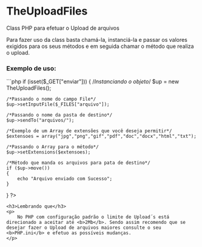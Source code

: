 # TheUploadFiles
Class PHP para efetuar o Upload de arquivos
<p>
	Para fazer uso da class basta chamá-la, instanciá-la e passar os valores exigidos para os seus métodos e em seguida  chamar o método que realiza o upload.
</p>

<h3>Exemplo de uso:</h3>
```php
<?php
require_once("class/TheUploadFiles.class.php");

if (isset($_GET["enviar"]))
{
	/*Instanciando o objeto*/
    $up = new TheUploadFiles(); 

    /*Passando o nome do campo File*/
    $up->setInputFile($_FILES["arquivo"]); 
    
    /*Passando o nome da pasta de destino*/
    $up->sendTo("arquivos/"); 
    
    /*Exemplo de um Array de extensões que você deseja permitir*/
    $extensoes = array("jpg","png","gif","pdf","doc","docx","html","txt"); 

    /*Passando o Array para o método*/
    $up->setExtensions($extensoes);
    
    /*Método que manda os arquivos para pata de destino*/
    if ($up->move())
    {
        echo "Arquivo enviado com Sucesso";
    }
}
?>
```
<h3>Lembrando que</h3>
<p>
    No PHP com configuração padrão o limite de Upload´s está direcionado a aceitar até <b>2Mb</b>. Sendo assim recomendo que se desejar fazer o Upload de arquivos maiores consulte o seu <b>PHP.ini</b> e efetuo as possíveis mudanças.
</p>